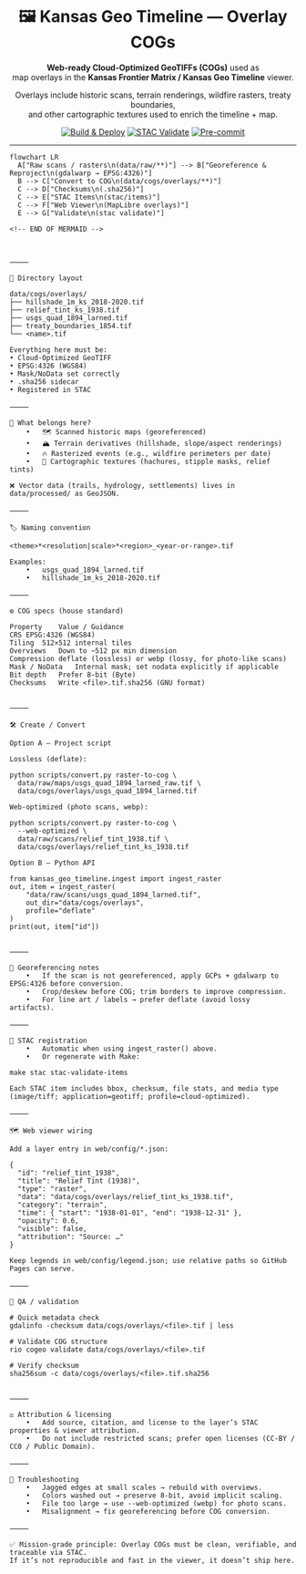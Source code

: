 <div align="center">

# 🖼️ Kansas Geo Timeline — Overlay COGs

**Web-ready Cloud-Optimized GeoTIFFs (COGs)** used as  
map overlays in the **Kansas Frontier Matrix / Kansas Geo Timeline** viewer.  

Overlays include historic scans, terrain renderings, wildfire rasters, treaty boundaries,  
and other cartographic textures used to enrich the timeline + map.

[![Build & Deploy](https://github.com/bartytime4life/Kansas-Frontier-Matrix/actions/workflows/site.yml/badge.svg)](https://github.com/bartytime4life/Kansas-Frontier-Matrix/actions/workflows/site.yml)
[![STAC Validate](https://github.com/bartytime4life/Kansas-Frontier-Matrix/actions/workflows/stac-badges.yml/badge.svg)](https://github.com/bartytime4life/Kansas-Frontier-Matrix/actions/workflows/stac-badges.yml)
[![Pre-commit](https://github.com/bartytime4life/Kansas-Frontier-Matrix/actions/workflows/pre-commit.yml/badge.svg)](https://github.com/bartytime4life/Kansas-Frontier-Matrix/.pre-commit-config.yaml)

</div>

---

```mermaid
flowchart LR
  A["Raw scans / rasters\n(data/raw/**)"] --> B["Georeference & Reproject\n(gdalwarp → EPSG:4326)"]
  B --> C["Convert to COG\n(data/cogs/overlays/**)"]
  C --> D["Checksums\n(.sha256)"]
  C --> E["STAC Items\n(stac/items)"]
  C --> F["Web Viewer\n(MapLibre overlays)"]
  E --> G["Validate\n(stac validate)"]

<!-- END OF MERMAID -->



⸻

📂 Directory layout

data/cogs/overlays/
├── hillshade_1m_ks_2018-2020.tif
├── relief_tint_ks_1938.tif
├── usgs_quad_1894_larned.tif
├── treaty_boundaries_1854.tif
└── <name>.tif

Everything here must be:
• Cloud-Optimized GeoTIFF
• EPSG:4326 (WGS84)
• Mask/NoData set correctly
• .sha256 sidecar
• Registered in STAC

⸻

🧭 What belongs here?
	•	🗺️ Scanned historic maps (georeferenced)
	•	🏔️ Terrain derivatives (hillshade, slope/aspect renderings)
	•	🔥 Rasterized events (e.g., wildfire perimeters per date)
	•	🧭 Cartographic textures (hachures, stipple masks, relief tints)

❌ Vector data (trails, hydrology, settlements) lives in data/processed/ as GeoJSON.

⸻

🏷 Naming convention

<theme>*<resolution|scale>*<region>_<year-or-range>.tif

Examples:
	•	usgs_quad_1894_larned.tif
	•	hillshade_1m_ks_2018-2020.tif

⸻

⚙️ COG specs (house standard)

Property	Value / Guidance
CRS	EPSG:4326 (WGS84)
Tiling	512×512 internal tiles
Overviews	Down to ~512 px min dimension
Compression	deflate (lossless) or webp (lossy, for photo-like scans)
Mask / NoData	Internal mask; set nodata explicitly if applicable
Bit depth	Prefer 8-bit (Byte)
Checksums	Write <file>.tif.sha256 (GNU format)


⸻

🛠️ Create / Convert

Option A — Project script

Lossless (deflate):

python scripts/convert.py raster-to-cog \
  data/raw/maps/usgs_quad_1894_larned_raw.tif \
  data/cogs/overlays/usgs_quad_1894_larned.tif

Web-optimized (photo scans, webp):

python scripts/convert.py raster-to-cog \
  --web-optimized \
  data/raw/scans/relief_tint_1938.tif \
  data/cogs/overlays/relief_tint_ks_1938.tif

Option B — Python API

from kansas_geo_timeline.ingest import ingest_raster
out, item = ingest_raster(
    "data/raw/scans/usgs_quad_1894_larned.tif",
    out_dir="data/cogs/overlays",
    profile="deflate"
)
print(out, item["id"])


⸻

📌 Georeferencing notes
	•	If the scan is not georeferenced, apply GCPs + gdalwarp to EPSG:4326 before conversion.
	•	Crop/deskew before COG; trim borders to improve compression.
	•	For line art / labels → prefer deflate (avoid lossy artifacts).

⸻

📇 STAC registration
	•	Automatic when using ingest_raster() above.
	•	Or regenerate with Make:

make stac stac-validate-items

Each STAC item includes bbox, checksum, file stats, and media type
(image/tiff; application=geotiff; profile=cloud-optimized).

⸻

🗺️ Web viewer wiring

Add a layer entry in web/config/*.json:

{
  "id": "relief_tint_1938",
  "title": "Relief Tint (1938)",
  "type": "raster",
  "data": "data/cogs/overlays/relief_tint_ks_1938.tif",
  "category": "terrain",
  "time": { "start": "1938-01-01", "end": "1938-12-31" },
  "opacity": 0.6,
  "visible": false,
  "attribution": "Source: …"
}

Keep legends in web/config/legend.json; use relative paths so GitHub Pages can serve.

⸻

🧪 QA / validation

# Quick metadata check
gdalinfo -checksum data/cogs/overlays/<file>.tif | less

# Validate COG structure
rio cogeo validate data/cogs/overlays/<file>.tif

# Verify checksum
sha256sum -c data/cogs/overlays/<file>.tif.sha256


⸻

⚖️ Attribution & licensing
	•	Add source, citation, and license to the layer’s STAC properties & viewer attribution.
	•	Do not include restricted scans; prefer open licenses (CC-BY / CC0 / Public Domain).

⸻

🐛 Troubleshooting
	•	Jagged edges at small scales → rebuild with overviews.
	•	Colors washed out → preserve 8-bit, avoid implicit scaling.
	•	File too large → use --web-optimized (webp) for photo scans.
	•	Misalignment → fix georeferencing before COG conversion.

⸻

✅ Mission-grade principle: Overlay COGs must be clean, verifiable, and traceable via STAC.
If it’s not reproducible and fast in the viewer, it doesn’t ship here.

